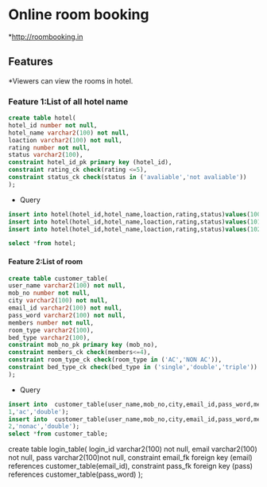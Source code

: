 # Online room booking 

*http://roombooking.in

## Features 

 *Viewers can view the rooms in hotel.
 
### Feature 1:List of all hotel name
```sql
create table hotel(
hotel_id number not null,
hotel_name varchar2(100) not null,
loaction varchar2(100) not null,
rating number not null,
status varchar2(100),
constraint hotel_id_pk primary key (hotel_id),
constraint rating_ck check(rating <=5),
constraint status_ck check(status in ('avaliable','not avaliable'))
);

```
* Query
```sql
insert into hotel(hotel_id,hotel_name,loaction,rating,status)values(100,'five star','chennai',4,'avaliable');
insert into hotel(hotel_id,hotel_name,loaction,rating,status)values(101,'three star','vandalur',3,'avaliable');
insert into hotel(hotel_id,hotel_name,loaction,rating,status)values(102,'shyloo','coimbatore',3,'not avaliable');

select *from hotel;
```
#### Feature 2:List of room
```sql
create table customer_table(
user_name varchar2(100) not null,
mob_no number not null,
city varchar2(100) not null,
email_id varchar2(100) not null,
pass_word varchar2(100) not null,
members number not null,
room_type varchar2(100),
bed_type varchar2(100),
constraint mob_no_pk primary key (mob_no),
constraint members_ck check(members<=4),
constraint room_type_ck check(room_type in ('AC','NON AC')),
constraint bed_type_ck check(bed_type in ('single','double','triple'))
);
```
* Query
```sql
insert into  customer_table(user_name,mob_no,city,email_id,pass_word,members,room_type,bed_type)values('riya',9600249285,'bangalore','abcd@gmail.com','abc',
1,'ac','double');
insert into  customer_table(user_name,mob_no,city,email_id,pass_word,members,room_type,bed_type)values('ravi',9500349785,'chennai','zxy@gmail.com','were',
2,'nonac','double');
select *from customer_table;
```
create table login_table(
login_id varchar2(100) not null,
email varchar2(100) not null,
pass varchar2(100)not null,
constraint email_fk foreign key (email) references customer_table(email_id),
constraint pass_fk foreign key (pass) references customer_table(pass_word)
);


